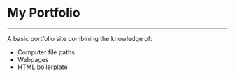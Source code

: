 # My Portfolio
***
A basic portfolio site combining the knowledge of:
* Computer file paths
* Webpages 
* HTML boilerplate
